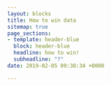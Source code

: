 ```yaml
---
layout: blocks
title: How to win data
sitemap: true
page_sections:
- template: header-blue
  block: header-blue
  headline: how to win!
  subheadline: "?"
date: 2019-02-05 09:38:34 +0000

---
```

